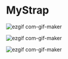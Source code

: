 # MyStrap



![ezgif com-gif-maker](https://user-images.githubusercontent.com/71601381/126174216-ed16ae6d-d206-4807-8ec5-bd346a1908d9.gif)






![ezgif com-gif-maker](https://user-images.githubusercontent.com/71601381/126174372-e07f8e95-b5a0-4493-8018-c1a9bae7731f.gif)


![ezgif com-gif-maker](https://user-images.githubusercontent.com/71601381/126174759-e8310e84-94ac-486d-9e91-6897561e0d42.gif)






